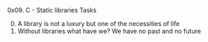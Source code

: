 0x09. C - Static libraries
Tasks

0. A library is not a luxury but one of the necessities of life
1. Without libraries what have we? We have no past and no future
